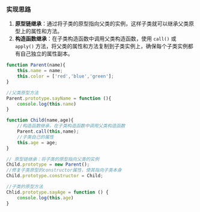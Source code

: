 ### 实现思路

1. **原型链继承**：通过将子类的原型指向父类的实例，这样子类就可以继承父类原型上的属性和方法。
2. **构造函数继承**：在子类构造函数中调用父类构造函数，使用 `call()` 或 `apply()` 方法，将父类的属性和方法复制到子类实例上，确保每个子类实例都有自己独立的属性副本。

```javascript
function Parent(name){
	this.name = name;
    this.color = ['red','blue','green'];
}

//父类原型方法
Parent.prototype.sayName = function (){
    console.log(this.name)
}

function Child(name,age){
    //构造函数继承，在子类构造函数中调用父类构造函数
    Parent.call(this,name);
    //子类自己的属性
    this.age = age;
}

// 原型链继承：将子类的原型指向父类的实例
Child.prototype = new Parent();
//修复子类原型的constructor属性，使其指向子类本身
Child.prototype.constructor = Child;

//子类的原型方法
Chlid.prototype.sayAge = function () {
	console.log(this.age)
}

```

